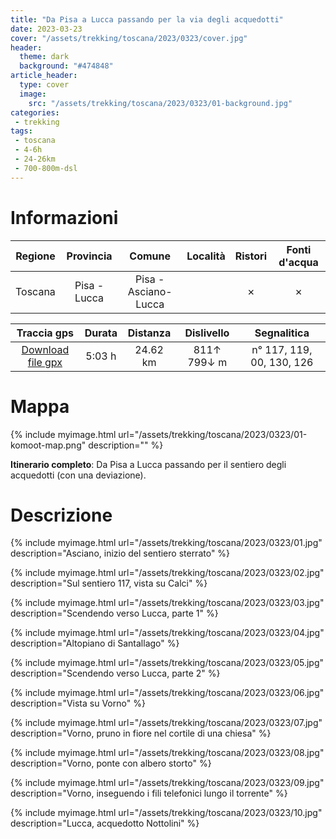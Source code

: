```yaml
---
title: "Da Pisa a Lucca passando per la via degli acquedotti"
date: 2023-03-23
cover: "/assets/trekking/toscana/2023/0323/cover.jpg"
header:
  theme: dark
  background: "#474848"
article_header:
  type: cover
  image:
    src: "/assets/trekking/toscana/2023/0323/01-background.jpg"
categories:
 - trekking
tags:
 - toscana
 - 4-6h
 - 24-26km
 - 700-800m-dsl
---
```


# Informazioni

|       Regione       | Provincia |   Comune     | Località | Ristori | Fonti d'acqua |
|:-------------------:|:---------:|:------------:| :--: |:------:|:--------:|
| Toscana             |   Pisa - Lucca   | Pisa - Asciano- Lucca     |  | ✗ | ✗ |

|     Traccia gps     |  Durata |  Distanza | Dislivello  | Segnalitica |
|:-------------------:| :------:| :--------:|:----------: | :---------: |
| [Download file gpx](/assets/trekking/toscana/2023/0323/traccia-gps.gpx) |  5:03 h |  24.62 km | 811↑ 799↓ m | n° 117, 119, 00, 130, 126 |


# Mappa

{% include myimage.html url="/assets/trekking/toscana/2023/0323/01-komoot-map.png" description="" %}

**Itinerario completo**: Da Pisa a Lucca passando per il sentiero degli acquedotti (con una deviazione).

# Descrizione

{% include myimage.html url="/assets/trekking/toscana/2023/0323/01.jpg" description="Asciano, inizio del sentiero sterrato" %}

{% include myimage.html url="/assets/trekking/toscana/2023/0323/02.jpg" description="Sul sentiero 117, vista su Calci" %}

{% include myimage.html url="/assets/trekking/toscana/2023/0323/03.jpg" description="Scendendo verso Lucca, parte 1" %}

{% include myimage.html url="/assets/trekking/toscana/2023/0323/04.jpg" description="Altopiano di Santallago" %}

{% include myimage.html url="/assets/trekking/toscana/2023/0323/05.jpg" description="Scendendo verso Lucca, parte 2" %}

{% include myimage.html url="/assets/trekking/toscana/2023/0323/06.jpg" description="Vista su Vorno" %}

{% include myimage.html url="/assets/trekking/toscana/2023/0323/07.jpg" description="Vorno, pruno in fiore nel cortile di una chiesa" %}

{% include myimage.html url="/assets/trekking/toscana/2023/0323/08.jpg" description="Vorno, ponte con albero storto" %}

{% include myimage.html url="/assets/trekking/toscana/2023/0323/09.jpg" description="Vorno, inseguendo i fili telefonici lungo il torrente" %}

{% include myimage.html url="/assets/trekking/toscana/2023/0323/10.jpg" description="Lucca, acquedotto Nottolini" %}
